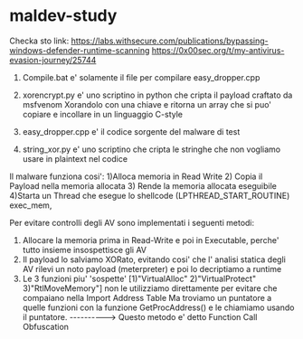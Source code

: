 # maldev-study
Checka sto link: 
https://labs.withsecure.com/publications/bypassing-windows-defender-runtime-scanning
https://0x00sec.org/t/my-antivirus-evasion-journey/25744


1) Compile.bat e' solamente il file per compilare easy_dropper.cpp
   
2) xorencrypt.py e' uno scriptino in python che cripta il payload craftato da msfvenom Xorandolo con una chiave e ritorna un array che si puo' copiare e incollare in un linguaggio C-style

3) easy_dropper.cpp e' il codice sorgente del malware di test

4) string_xor.py e' uno scriptino che cripta le stringhe che non vogliamo usare in  plaintext nel codice

Il malware funziona cosi': 
  1)Alloca memoria in Read Write
  2) Copia il Payload nella memoria allocata
  3) Rende la memoria allocata eseguibile
  4)Starta un Thread che esegue lo shellcode   (LPTHREAD_START_ROUTINE) exec_mem,

Per evitare controlli degli AV sono implementati i seguenti metodi:
  1) Allocare la memoria prima in Read-Write e poi in Executable, perche' tutto insieme insospettisce gli AV
  2) Il payload lo salviamo XORato, evitando cosi' che l' analisi statica degli AV rilevi un noto payload (meterpreter) e poi lo decriptiamo a runtime
  3) Le 3 funzioni piu' 'sospette' [1)"VirtualAlloc" 2)"VirtualProtect" 3)"RtlMoveMemory"]  non le utilizziamo direttamente per evitare che compaiano nella Import Address Table
     Ma troviamo un puntatore a quelle funzioni con la funzione GetProcAddress() e le chiamiamo usando il puntatore. ----------> Questo metodo e' detto Function Call Obfuscation
